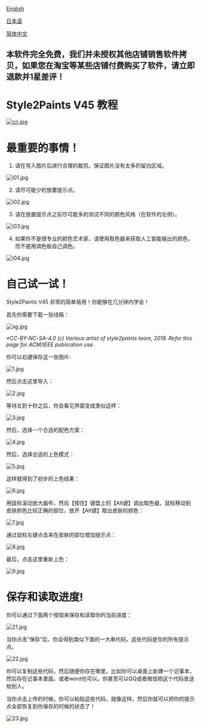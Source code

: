 ﻿[English](https://style2paints.github.io/)

[日本语](https://style2paints.github.io/README_ja)

[简体中文](https://style2paints.github.io/README_zh)

## 本软件完全免费，我们并未授权其他店铺销售软件拷贝，如果您在淘宝等某些店铺付费购买了软件，请立即退款并1星差评！

# Style2Paints V45 教程

[![cn.jpg](https://i.loli.net/2019/12/07/Ln5dsIj3tmKAqBH.jpg)](https://i.loli.net/2019/12/07/Ln5dsIj3tmKAqBH.jpg)

# 最重要的事情！

1. 请在导入图片后进行合理的裁剪。保证图片没有太多的留白区域。

![i01.jpg](https://i.loli.net/2019/12/11/4Qd8rqw9eNmIba6.jpg)

2. 请尽可能少的放置提示点。

![i02.jpg](https://i.loli.net/2019/12/11/waKLMqdZDJkp57T.jpg)

3. 请在放置提示点之前尽可能多的测试不同的颜色风格（在软件的左侧）。

![i03.jpg](https://i.loli.net/2019/12/11/qigQdfH6UeYkMlR.jpg)

4. 如果你不是很专业的颜色艺术家，请使用取色器来获取人工智能输出的颜色，而不是用调色板自己调色。

![i04.jpg](https://i.loli.net/2019/12/11/XRrAGZwcT5l1hot.jpg)

# 自己试一试！

Style2Paints V45 非常的简单易用！你能够在几分钟内学会！

首先你需要下载一张线稿：

![xg.jpg](https://i.loli.net/2019/12/07/pHOmb7nX2MivuVo.png)

*\*CC-BY-NC-SA-4.0 (c) Various artist of style2paints team, 2018. Refer this page for ACM/IEEE publication use.*

你可以右键保存这一张图片:

![1.jpg](https://i.loli.net/2019/12/07/wURDLvKsl9Cyiqh.jpg)

然后点击这里导入：

![2.jpg](https://i.loli.net/2019/12/07/UmiHNs3hOoYkGPJ.jpg)

等待五到十秒之后，你会看见界面变成类似这样：

![3.jpg](https://i.loli.net/2019/12/07/vzBV9kd6FmXHuqb.jpg)

然后，选择一个合适的配色方案：

![4.jpg](https://i.loli.net/2019/12/07/1XY5h8Hxd9AMfGr.jpg)

然后，选择合适的上色模式：

![5.jpg](https://i.loli.net/2019/12/07/f68QsIuhEA27RLZ.jpg)

这样就得到了初步的上色结果：

![6.jpg](https://i.loli.net/2019/12/07/v8iMkrcbJuPC29F.jpg)

用鼠标滚动放大画布，然后【按住】键盘上的【Alt键】调出取色器，鼠标移动到皮肤颜色比较正确的部位，放开【Alt键】取出皮肤的颜色：

![7.jpg](https://i.loli.net/2019/12/07/cqY7HCdfaLNh2gw.jpg)


通过鼠标左键点击来在皮肤的部位增加提示点：

![8.jpg](https://i.loli.net/2019/12/07/fmDQsJEH7VrOZGa.jpg)

最后，点击这里重新上色：

![9.jpg](https://i.loli.net/2019/12/07/yOzmKefNS2XJxcP.jpg)

# 保存和读取进度!

你可以通过下面两个按钮来保存和读取你的当前进度：

![21.jpg](https://i.loli.net/2019/12/07/PlfXy1Tmj6HgNS5.jpg)

当你点击“保存”后，你会得到类似下面的一大串代码，这些代码是你的所有提示点。

![22.jpg](https://i.loli.net/2019/12/07/3UHpBK6tDkVScom.jpg)

你可以复制这些代码，然后随便你存在哪里。比如你可以桌面上新建一个记事本，然后存在记事本里面。或者word也可以。你甚至可以QQ或者微信把这个代码发送给别人。

当你点击上传的时候，你可以粘贴这些代码，就像这样。然后你就可以把你的提示点全部恢复到你保存的时候的状态了！

![23.jpg](https://i.loli.net/2019/12/07/dTMD48euUFYBOEG.jpg)

<span id="faq"></span>

